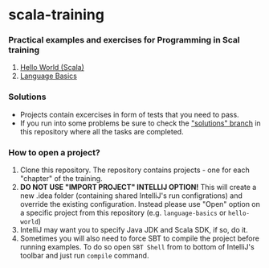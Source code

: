 # scala-training

### Practical examples and exercises for Programming in Scal training
1. [Hello World (Scala)](/hello-world)
2. [Language Basics](/language-basics)

### Solutions
* Projects contain excercises in form of tests that you need to pass.
* If you run into some problems be sure to check the ["solutions" branch](https://github.com/kamilduda/scala-training/branches) in this repository where all the tasks are completed.

### How to open a project?
1. Clone this repository. The repository contains projects - one for each "chapter" of the training.
2. **DO NOT USE "IMPORT PROJECT" INTELLIJ OPTION!** This will create a new .idea folder (containing shared IntelliJ's run configrations) and override the existing configuration. Instead please use "Open" option on a specific project from this repository (e.g. `language-basics` or `hello-world`)
3. IntelliJ may want you to specify Java JDK and Scala SDK, if so, do it.
4. Sometimes you will also need to force SBT to compile the project before running examples. To do so open `SBT Shell` from to bottom of IntelliJ's toolbar and just run `compile` command.
